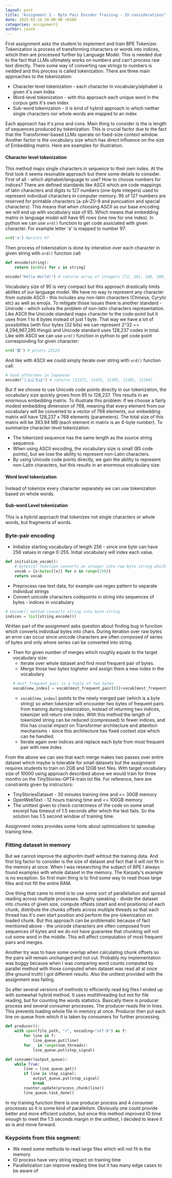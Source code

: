 ```yaml
---
layout: post
title: "Assignment 1 - Byte Pair Encoder Training - IO considerations"
date: 2025-02-16 20:00:00 +0100
categories: assignment1
author: jacek
---
```


First assignment asks the student to implement and train BPE Tokenizer. Tokenization is process of transforming characters or words into indices, which then are processed further by Language Model. This is needed due to the fact that LLMs ultimately works on numbers and can't process raw text directly. There some way of converting raw strings to numbers is nedded and this process is called tokenization. There are three main approaches to the tokenization:

- Character level tokenization - each character in vocabulary/alphabet is given it's own index
- Word-level tokenization - with this approach each unique word in the corpus gets it's own index
- Sub-word tokenization - it is kind of hybrid approach in which neither single characters nor whole words are mapped to an index

Each approach has it's pros and cons. Main thing to consider is the is length of sequences produced by tokenization. This is crucial factor due to the fact that the Transformer-based LLMs operate on fixed-size context window. Another factor is the vocabulary size which has direct influence on the size of Embedding matrix. Here are examples for illustration.

#### Character level tokenization

This method maps single characters in sequence to their own index. At the first look it seems resonable approach but there some details to consider. First of all - which alphabet/language to use? How to choose numbers for indices? There are defined standards like ASCII which are code mappings of latin characters and digits to 127 numbers (one-byte integers) used to represent individual characters in computer memory. 95 of 127 numbers are reserved for printable characters (a-zA-Z0-9 and puncuation and special characters). This means that when choosing ASCII as our base encoding we will end up with vocabulary size of 95. Which means that embedding matrix in language model will have 95 rows (one row for one index). In python we can use `ord()` function to get code assiciated with given character. For example letter 'a' is mapped to number 97:

```python
ord('a') #prints 97
```

Then process of tokenization is done by interation over each character in given string with `ord()` function call:

```python
def encode(string):
    return [ord(c) for c in string]

encode("Hello World!") # returns array of integers [72, 101, 108, 108, 111, 32, 87, 111, 114, 108, 100, 33]
```

Vocabulary size of 95 is very compact but this approach drastically limits abilites of our language model. We have no way to represent any character from outside ASCII - this includes any non-latin characters (Chinese, Cyrylic etc) as well as emojis. To mitigate those issues there is another standard - Unicode - which solves the problem of non-latin characters representation. Like ASCII the Unicode standard maps character to the code-point but it uses from 1 to 4 bytes instead of just 1 byte. That way we have a lot of possibilites (with four bytes (32 bits) we can represent 2^32 == 4,294,967,295 things) and Unicode standard uses 128,237 codes in total. Like with ASCII we can use `ord()` function in python to get code point corresponding for given character:

```python
ord('婓') # prints 23123
```

And like with ASCII we could simply iterate over string with `ord()` function call:

```python
# Good afternoon in Japanese
encode("こんにちは") # returns [12371, 12435, 12395, 12385, 12399]
```

But if we choose to use Unicode code points directly in our tokenization, the vocabulary size quickly grows from 95 to 128,237. This results in an enormous embedding matrix. To illustrate this problem: if we choose a fairly modest embedding dimension of 768, meaning that every element from our vocabulary will be converted to a vector of 768 elements, our embedding matrix will have 128,237 x 768 elements (parameters). The total size of this matrix will be 393.94 MB (each element in matrix is an 4-byte number). To summarize character-level tokenization:

- The tokenized sequence has the same length as the source string sequence.
- When using ASCII encoding, the vocabulary size is small (95 code points), but we lose the ability to represent non-Latin characters.
- By using Unicode code points directly, we gain the ability to represent non-Latin characters, but this results in an enormous vocabulary size.

#### Word level tokenization

Instead of tokenize every character separately we can use tokenization based on whole words.

#### Sub-word Level tokenization

This is a hybrid approach that tokenizes not single characters or whole words, but fragments of words.

### Byte-pair encoding

- Initialize starting vocabulary of length 256 - since one byte can have 256 values in range 0-255. Initial vocabulary will index each value.

```python
def initialize_vocab():
    # bytes(x) function converts an integer into raw byte string which can be later decoded to unicode
    vocab = {x:bytes[(x)] for x in range(256)}
    return vocab
```

- Preprocess raw text data, for example use regex pattern to separate individual strings
- Convert unicode characters codepoints in string into sequences of bytes - indices in vocabulary

```python
# encode() method converts string into byte string
indices = list(string.encode())
```

Written part of the assignment asks question about finding bug in function which converts individual bytes into chars. During iteration over raw bytes an error can occur since unicode characters are often composed of series of bytes and only whore series can be converted into string.

- Then for given number of merges which roughly equals to the target vocabulary size:
  - Iterate over whole dataset and find most frequent pair of bytes.
  - Merge those two bytes togheter and assign them a new index in the vocabulary
  ```python
  # most_frequent_pair is a tuple of two bytes
  vocab[new_index] = vocab[most_frequent_pair[0]]+vocab[most_frequent_pair[1]]
  ```
  - `vocab[new_index]` points to the newly merged pair (which is a byte string) so when tokenizer will encounter two bytes of frequent pairs from training during tokenization, instead of returning two indices, tokenizer will return one index. With this method the length of tokenized string can be reduced (compressed) to fewer indices, and this has crucial impact on Transformer architecture and attention mechanisms - since this architecture has fixed context size which can he handled.
  - Iterate again over indices and replace each byte from most frequent pair with new index.

From the above we can see that each merge makes two passes over entire dataset which maybe is tolerable for small datasets but the assignment requires students to train on 2GB and 12GB text files. With target vocabulary size of 10000 using approach described above we would train for three months on the TinyStories-GPT4-train.txt file. For reference, here are constraints given by instructors:

- TinyStoriesDataset - 30 minutes training time and <= 30GB memory
- OpenWebText - 12 hours training time and <= 100GB memory
- The unittest given to check correctness of the code on some small excerpt has timeout of 1.5 seconds after which the test fails. So the solution has 1.5 second window of training time.

Assignment notes provides some hints about optimizations to speedup training time.

### Fitting dataset in memory

But we cannot improve the alghoritm itself wihtout the training data. And first big factor to consider is the size of dataset and fact that it will not fit in the memory at once. When I was researching the subject of BPE I always found examples with whole dataset in the memory. The Karpaty's example is no exception. So first main thing is to find some way to read those large files and not fill the entire RAM.

One thing that came to mind is to use some sort of paralleliation and spread reading across multiple processes. Rughly speaking - divide the dataset into chunks of given size, compute offests (start and end positions) of each chunk, distribute the chunks offsets across multiple threads so that each thread has it's own start position and perform the pre-tokenization on loaded chunk.
But this approach can be problematic because of fact mentioned above - the unicode characters are often composed from sequences of bytes and we do not have guarantee that chunking will not cut some word in the middle. This will affect computation of most frequent pairs and merges.

Another try was to have some overlap when calculating chunk offsets so the pairs will remain unchanged and not cut. Probably my implementation was buggy because when I was comparing word counts computed by parallel method with those computed when dataset was read all at once (the ground truth) I got different results. Also the unittest provided with the assignment was failing.

So after several versions of methods to efficiently read big files I ended up with somewhat hybrid method. It uses multithreading but not for file reading, but for counting the words statistics. Basically there is producer process and several consumer processes. The producer reads file in lines. This prevents loading whole file in memory at once. Producer then put each line on queue from which it is taken by consumers for further processing.

```python
def producer():
    with open(file_path, "r", encoding="utf-8") as f:
        for line in f:
            line_queue.put(line)
        for _ in range(num_threads):
            line_queue.put(stop_signal)

def consumer(output_queue):
    while True:
        line = line_queue.get()
        if line is stop_signal:
            output_queue.put(stop_signal)
            break
        counter.update(process_chunk(line))
        line_queue.task_done()
```

In my training function there is one producer process and 4 consumer processes so it is some kind of parallelism. Obviously one could provide better and more efficient solution, but since this method improved IO time enough to meet the 1.5 seconds margin in the unittest, I decided to leave it as is and move forward.

### Keypoints from this segment:

- We need some methods to read large files which will not fit in the memory
- IO process have very string impact on training time
- Parallelization can improve reading time but it has many edge cases to be aware of

